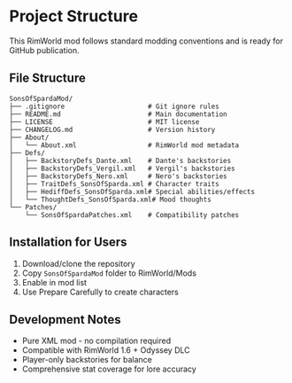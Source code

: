 # Project Structure

This RimWorld mod follows standard modding conventions and is ready for GitHub publication.

## File Structure
```
SonsOfSpardaMod/
├── .gitignore                     # Git ignore rules
├── README.md                      # Main documentation
├── LICENSE                        # MIT license
├── CHANGELOG.md                   # Version history
├── About/
│   └── About.xml                  # RimWorld mod metadata
├── Defs/
│   ├── BackstoryDefs_Dante.xml    # Dante's backstories
│   ├── BackstoryDefs_Vergil.xml   # Vergil's backstories  
│   ├── BackstoryDefs_Nero.xml     # Nero's backstories
│   ├── TraitDefs_SonsOfSparda.xml # Character traits
│   ├── HediffDefs_SonsOfSparda.xml# Special abilities/effects
│   └── ThoughtDefs_SonsOfSparda.xml# Mood thoughts
└── Patches/
    └── SonsOfSpardaPatches.xml    # Compatibility patches
```

## Installation for Users
1. Download/clone the repository
2. Copy `SonsOfSpardaMod` folder to RimWorld/Mods
3. Enable in mod list
4. Use Prepare Carefully to create characters

## Development Notes
- Pure XML mod - no compilation required
- Compatible with RimWorld 1.6 + Odyssey DLC
- Player-only backstories for balance
- Comprehensive stat coverage for lore accuracy